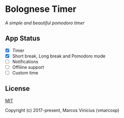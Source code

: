 
# Bolognese Timer

*A simple and beautiful pomodoro timer*


## App Status
- [X] Timer
- [X] Short break, Long break and Pomodoro mode
- [ ] Notifications
- [ ] Offiline support
- [ ] Custom time

## License

[MIT](http://opensource.org/licenses/MIT)

Copyright (c) 2017-present, Marcos Vinicius (vmarcosp)
